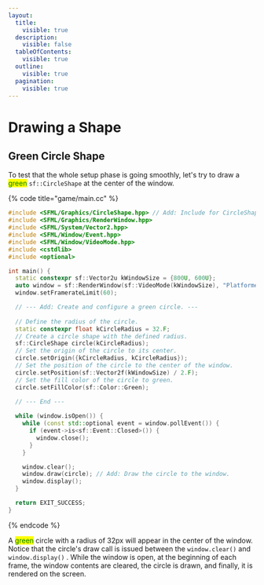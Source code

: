 ```yaml
---
layout:
  title:
    visible: true
  description:
    visible: false
  tableOfContents:
    visible: true
  outline:
    visible: true
  pagination:
    visible: true
---
```


# Drawing a Shape

## Green Circle Shape

To test that the whole setup phase is going smoothly, let's try to draw a <mark style="color:green;">green</mark> `sf::CircleShape` at the center of the window.

{% code title="game/main.cc" %}
```cpp
#include <SFML/Graphics/CircleShape.hpp> // Add: Include for CircleShape.
#include <SFML/Graphics/RenderWindow.hpp>
#include <SFML/System/Vector2.hpp>
#include <SFML/Window/Event.hpp>
#include <SFML/Window/VideoMode.hpp>
#include <cstdlib>
#include <optional>

int main() {
  static constexpr sf::Vector2u kWindowSize = {800U, 600U};
  auto window = sf::RenderWindow(sf::VideoMode(kWindowSize), "Platformer");
  window.setFramerateLimit(60);

  // --- Add: Create and configure a green circle. ---
  
  // Define the radius of the circle.
  static constexpr float kCircleRadius = 32.F;
  // Create a circle shape with the defined radius.
  sf::CircleShape circle(kCircleRadius);
  // Set the origin of the circle to its center.
  circle.setOrigin({kCircleRadius, kCircleRadius}); 
  // Set the position of the circle to the center of the window.
  circle.setPosition(sf::Vector2f(kWindowSize) / 2.F);
  // Set the fill color of the circle to green.
  circle.setFillColor(sf::Color::Green);
  
  // --- End ---

  while (window.isOpen()) {
    while (const std::optional event = window.pollEvent()) {
      if (event->is<sf::Event::Closed>()) {
        window.close();
      }
    }

    window.clear();
    window.draw(circle); // Add: Draw the circle to the window.
    window.display();
  }

  return EXIT_SUCCESS;
}
```
{% endcode %}

A <mark style="color:green;">green</mark> circle with a radius of 32px will appear in the center of the window. Notice that the circle's draw call is issued between the `window.clear()` and `window.display()` . While the window is open, at the beginning of each frame, the window contents are cleared, the circle is drawn, and finally, it is rendered on the screen.
